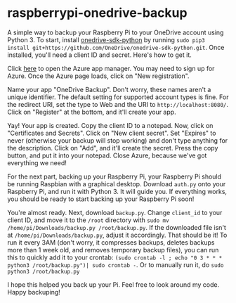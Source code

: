 # raspberrypi-onedrive-backup
A simple way to backup your Raspberry Pi to your OneDrive account using Python 3.
To start, install [onedrive-sdk-python](https://github.com/OneDrive/onedrive-sdk-python/) by running `sudo pip3 install git+https://github.com/OneDrive/onedrive-sdk-python.git`. Once installed, you'll need a client ID and secret. Here's how to get it.  
  
Click [here](https://portal.azure.com/#blade/Microsoft_AAD_RegisteredApps/ApplicationsListBlade) to open the Azure app manager. You may need to sign up for Azure. Once the Azure page loads, click on "New registration".
  
Name your app "OneDrive Backup". Don't worry, these names aren't a unique identifier. The default setting for supported account types is fine. For the redirect URI, set the type to Web and the URI to `http://localhost:8080/`. Click on "Register" at the bottom, and it'll create your app.  
  
Yay! Your app is created. Copy the client ID to a notepad. Now, click on "Certificates and Secrets". Click on "New client secret". Set "Expires" to never (otherwise your backup will stop working) and don't type anything for the description. Click on "Add", and it'll create the secret. Press the copy button, and put it into your notepad. Close Azure, because we've got everything we need!  
  
For the next part, backing up your Raspberry Pi, your Raspberry Pi should be running Raspbian with a graphical desktop. Download `auth.py` onto your Raspberry Pi, and run it with Python 3. It will guide you. If everything works, you should be ready to start backing up your Raspberry Pi soon!  
  
You're almost ready. Next, download `backup.py`. Change `client_id` to your client ID, and move it to the `/root` directory with `sudo mv /home/pi/Downloads/backup.py /root/backup.py`. If the downloaded file isn't at `/home/pi/Downloads/backup.py`, adjust it accordingly. That should be it! To run it every 3AM (don't worry, it compresses backups, deletes backups more than 1 week old, and removes temporary backup files), you can run this to quickly add it to your crontab: `(sudo crontab -l ; echo "0 3 * * * python3 /root/backup.py")| sudo crontab -`. Or to manually run it, do `sudo python3 /root/backup.py`
  
I hope this helped you back up your Pi. Feel free to look around my code. Happy backuping!  
